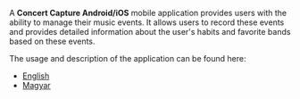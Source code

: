 A **Concert Capture Android/iOS** mobile application provides users with the ability to manage their music events. It allows users to record these events and provides detailed information about the user's habits and favorite bands based on these events.

The usage and description of the application can be found here:

- [English](./Documentation/english.md)
- [Magyar](./Documentation/hungarian.md)